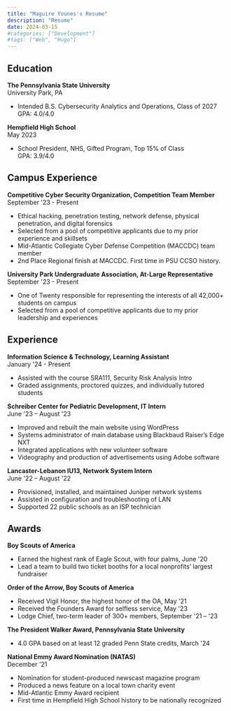 ```yaml
---
title: "Maguire Younes's Resume"
description: "Resume"
date: 2024-03-15
#categories: ["Development"]
#tags: ["Web", "Hugo"]
---
```


## Education

**The Pennsylvania State University**  
University Park, PA  
- Intended B.S. Cybersecurity Analytics and Operations, Class of 2027  
  GPA: 4.0/4.0  

**Hempfield High School**  
May 2023  
- School President, NHS, Gifted Program, Top 15% of Class  
  GPA: 3.9/4.0  

## Campus Experience

**Competitive Cyber Security Organization, Competition Team Member**  
September '23 - Present  
- Ethical hacking, penetration testing, network defense, physical penetration, and digital forensics  
- Selected from a pool of competitive applicants due to my prior experience and skillsets  
- Mid-Atlantic Collegiate Cyber Defense Competition (MACCDC) team member  
- 2nd Place Regional finish at MACCDC. First time in PSU CCSO history.  

**University Park Undergraduate Association, At-Large Representative**  
September '23 - Present  
- One of Twenty responsible for representing the interests of all 42,000+ students on campus  
- Selected from a pool of competitive applicants due to my prior leadership and experiences  

## Experience

**Information Science & Technology, Learning Assistant**  
January '24 - Present  
- Assisted with the course SRA111, Security Risk Analysis Intro  
- Graded assignments, proctored quizzes, and individually tutored students  

**Schreiber Center for Pediatric Development, IT Intern**  
June '23 – August '23  
- Improved and rebuilt the main website using WordPress  
- Systems administrator of main database using Blackbaud Raiser’s Edge NXT  
- Integrated applications with new volunteer software  
- Videography and production of advertisements using Adobe software  

**Lancaster-Lebanon IU13, Network System Intern**  
June '22 – August '22  
- Provisioned, installed, and maintained Juniper network systems  
- Assisted in configuration and troubleshooting of LAN  
- Supported 22 public schools as an ISP technician  

## Awards

**Boy Scouts of America**  
- Earned the highest rank of Eagle Scout, with four palms, June '20  
- Lead a team to build two ticket booths for a local nonprofits’ largest fundraiser  

**Order of the Arrow, Boy Scouts of America**  
- Received Vigil Honor, the highest honor of the OA, May '21  
- Received the Founders Award for selfless service, May '23  
- Lodge Chief, two-term leader of 300+ members, September '21 – '23  

**The President Walker Award, Pennsylvania State University**  
- 4.0 GPA based on at least 12 graded Penn State credits, March '24  

**National Emmy Award Nomination (NATAS)**  
December '21  
- Nomination for student-produced newscast magazine program  
- Produced a news feature on a local town charity event  
- Mid-Atlantic Emmy Award recipient  
- First time in Hempfield High School history to be nationally recognized  